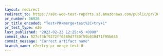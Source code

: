 ```yaml
---
layout: redirect
redirect_to: https://a8c-woo-test-reports.s3.amazonaws.com/public/pr/36926/e2e/index.html
pr_number: 36926
pr_title_encoded: "Test+PR+merge+test%2C+try+1"
pr_test_type: e2e
last_published: "2023-02-23 12:25:45 +0000"
commit_sha: 527cf3bf9272ff0489d7f80f59b030471f95b645
commit_message: "Correct artifact name"
branch_name: e2e/try-pr-merge-test-0
---
```

